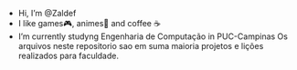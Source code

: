 - Hi, I’m @Zaldef
- I like games🎮, animes🍡 and coffee ☕
- I’m currently studyng Engenharia de Computação in PUC-Campinas
Os arquivos neste repositorio sao em suma maioria projetos e lições realizados para faculdade. 
<!---
Zaldef/Zaldef is a ✨ special ✨ repository because its `README.md` (this file) appears on your GitHub profile.
You can click the Preview link to take a look at your changes.
--->
